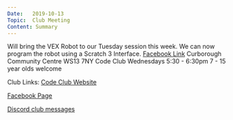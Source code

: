 ```yaml
---
Date:   2019-10-13
Topic:  Club Meeting
Content: Summary
---
```

Will bring the VEX Robot to our Tuesday session this week. We can now program the robot using a Scratch 3 Interface.
[Facebook Link](https://www.facebook.com/1481985248595237/posts/2306364072824013/)
Curborough Community Centre
WS13 7NY
Code Club
Wednesdays 5:30 - 6:30pm
7 - 15 year olds welcome

Club Links:
[Code Club Website](https://lichfield-code-club.github.io/)

[Facebook Page](https://www.facebook.com/LichfieldCoders)

[Discord club messages](https://discord.gg/szz6xGK)
